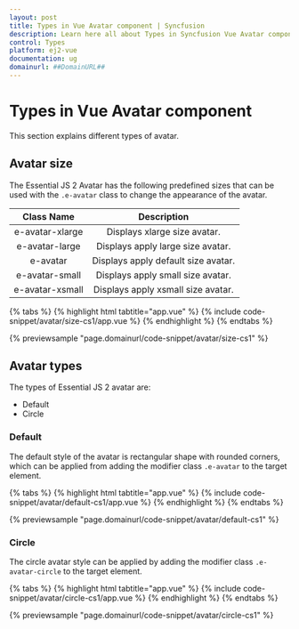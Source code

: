 ```yaml
---
layout: post
title: Types in Vue Avatar component | Syncfusion
description: Learn here all about Types in Syncfusion Vue Avatar component of Syncfusion Essential JS 2 and more.
control: Types 
platform: ej2-vue
documentation: ug
domainurl: ##DomainURL##
---
```


# Types in Vue Avatar component

This section explains different types of avatar.

## Avatar size

The Essential JS 2 Avatar has the following predefined sizes that can be used with the `.e-avatar` class to change the appearance of the avatar.

| Class Name         | Description
| :-------------:    |:-------------:
| e-avatar-xlarge    | Displays xlarge size avatar.
| e-avatar-large     | Displays apply large size avatar.
| e-avatar           | Displays apply default size avatar.
| e-avatar-small     | Displays apply small size avatar.
| e-avatar-xsmall    | Displays apply xsmall size avatar.

{% tabs %}
{% highlight html tabtitle="app.vue" %}
{% include code-snippet/avatar/size-cs1/app.vue %}
{% endhighlight %}
{% endtabs %}
        
{% previewsample "page.domainurl/code-snippet/avatar/size-cs1" %}

## Avatar types

The types of Essential JS 2 avatar are:

* Default
* Circle

### Default

The default style of the avatar is rectangular shape with rounded corners, which can be applied from adding the modifier class `.e-avatar` to the target element.

{% tabs %}
{% highlight html tabtitle="app.vue" %}
{% include code-snippet/avatar/default-cs1/app.vue %}
{% endhighlight %}
{% endtabs %}
        
{% previewsample "page.domainurl/code-snippet/avatar/default-cs1" %}

### Circle

The circle avatar style can be applied by adding the modifier class `.e-avatar-circle` to the target element.

{% tabs %}
{% highlight html tabtitle="app.vue" %}
{% include code-snippet/avatar/circle-cs1/app.vue %}
{% endhighlight %}
{% endtabs %}
        
{% previewsample "page.domainurl/code-snippet/avatar/circle-cs1" %}
